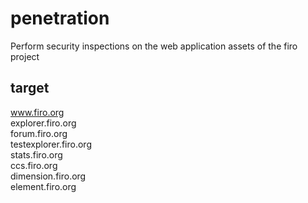 # penetration
Perform security inspections on the web application assets of the firo project

## target
www.firo.org <br>
explorer.firo.org <br>
forum.firo.org <br>
testexplorer.firo.org <br>
stats.firo.org <br>
ccs.firo.org <br>
dimension.firo.org <br>
element.firo.org <br>
